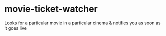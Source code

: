# movie-ticket-watcher
Looks for a particular movie in a particular cinema &amp; notifies you as soon as it goes live
